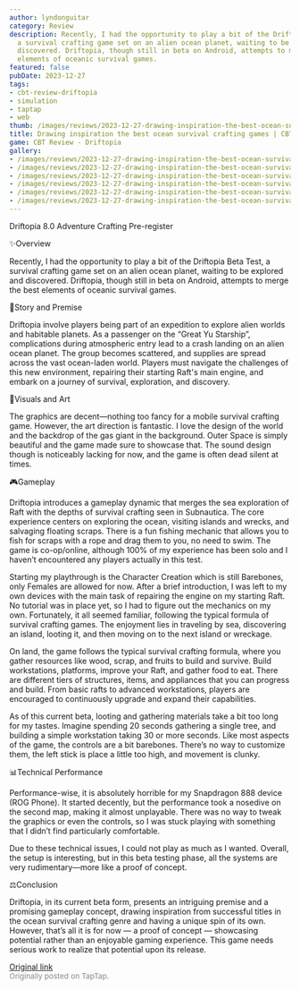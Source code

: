 ```yaml
---
author: lyndonguitar
category: Review
description: Recently, I had the opportunity to play a bit of the Driftopia Beta Test,
  a survival crafting game set on an alien ocean planet, waiting to be explored and
  discovered. Driftopia, though still in beta on Android, attempts to merge the best
  elements of oceanic survival games.
featured: false
pubDate: 2023-12-27
tags:
- cbt-review-driftopia
- simulation
- taptap
- web
thumb: /images/reviews/2023-12-27-drawing-inspiration-the-best-ocean-survival-crafting-games--cbt-review---driftopia-0.avif
title: Drawing inspiration the best ocean survival crafting games | CBT Review - Driftopia
game: CBT Review - Driftopia
gallery:
- /images/reviews/2023-12-27-drawing-inspiration-the-best-ocean-survival-crafting-games--cbt-review---driftopia-0.avif
- /images/reviews/2023-12-27-drawing-inspiration-the-best-ocean-survival-crafting-games--cbt-review---driftopia-1.avif
- /images/reviews/2023-12-27-drawing-inspiration-the-best-ocean-survival-crafting-games--cbt-review---driftopia-2.avif
- /images/reviews/2023-12-27-drawing-inspiration-the-best-ocean-survival-crafting-games--cbt-review---driftopia-3.avif
- /images/reviews/2023-12-27-drawing-inspiration-the-best-ocean-survival-crafting-games--cbt-review---driftopia-4.avif
- /images/reviews/2023-12-27-drawing-inspiration-the-best-ocean-survival-crafting-games--cbt-review---driftopia-5.avif
---
```

Driftopia
8.0
Adventure
Crafting
Pre-register

✨Overview

Recently, I had the opportunity to play a bit of the Driftopia Beta Test, a survival crafting game set on an alien ocean planet, waiting to be explored and discovered. Driftopia, though still in beta on Android, attempts to merge the best elements of oceanic survival games.

📖Story and Premise

Driftopia involve players being part of an expedition to explore alien worlds and habitable planets. As a passenger on the “Great Yu Starship”, complications during atmospheric entry lead to a crash landing on an alien ocean planet. The group becomes scattered, and supplies are spread across the vast ocean-laden world. Players must navigate the challenges of this new environment, repairing their starting Raft's main engine, and embark on a journey of survival, exploration, and discovery.

🎨Visuals and Art

The graphics are decent—nothing too fancy for a mobile survival crafting game. However, the art direction is fantastic. I love the design of the world and the backdrop of the gas giant in the background. Outer Space is simply beautiful and the game made sure to showcase that. The sound design though is noticeably lacking for now, and the game is often dead silent at times.

🎮Gameplay

Driftopia introduces a gameplay dynamic that merges the sea exploration of Raft with the depths of survival crafting seen in Subnautica. The core experience centers on exploring the ocean, visiting islands and wrecks, and salvaging floating scraps. There is a fun fishing mechanic that allows you to fish for scraps with a rope and drag them to you, no need to swim. The game is co-op/online, although 100% of my experience has been solo and I haven’t encountered any players actually in this test.

Starting my playthrough is the Character Creation which is still Barebones, only Females are allowed for now. After a brief introduction, I was left to my own devices with the main task of repairing the engine on my starting Raft. No tutorial was in place yet, so I had to figure out the mechanics on my own. Fortunately, it all seemed familiar, following the typical formula of survival crafting games. The enjoyment lies in traveling by sea, discovering an island, looting it, and then moving on to the next island or wreckage.

On land, the game follows the typical survival crafting formula, where you gather resources like wood, scrap, and fruits to build and survive. Build workstations, platforms, improve your Raft, and gather food to eat. There are different tiers of structures, items, and appliances that you can progress and build. From basic rafts to advanced workstations, players are encouraged to continuously upgrade and expand their capabilities.

As of this current beta, looting and gathering materials take a bit too long for my tastes. Imagine spending 20 seconds gathering a single tree, and building a simple workstation taking 30 or more seconds. Like most aspects of the game, the controls are a bit barebones. There’s no way to customize them, the left stick is place a little too high, and movement is clunky.

📊Technical Performance

Performance-wise, it is absolutely horrible for my Snapdragon 888 device (ROG Phone). It started decently, but the performance took a nosedive on the second map, making it almost unplayable. There was no way to tweak the graphics or even the controls, so I was stuck playing with something that I didn’t find particularly comfortable.

Due to these technical issues, I could not play as much as I wanted. Overall, the setup is interesting, but in this beta testing phase, all the systems are very rudimentary—more like a proof of concept.

⚖️Conclusion

Driftopia, in its current beta form, presents an intriguing premise and a promising gameplay concept, drawing inspiration from successful titles in the ocean survival crafting genre and having a unique spin of its own. However, that’s all it is for now — a proof of concept — showcasing potential rather than an enjoyable gaming experience.  This game needs serious work to realize that potential upon its release.

[Original link](https://www.taptap.io/post/6724223)<br><span style="font-size: 0.95em; color: #888;">Originally posted on TapTap.</span>